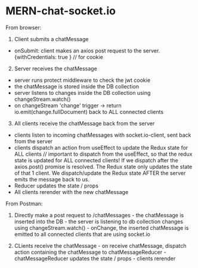 # MERN-chat-socket.io

From browser:

1) Client submits a chatMessage
  - onSubmit: client makes an axios post request to the server. {withCredentials: true } // for cookie
  
2) Server receives the chatMessage
  - server runs protect middleware to check the jwt cookie
  - the chatMessage is stored inside the DB collection
  - server listens to changes inside the DB collection using changeStream.watch()
  - on changeStream 'change' trigger -> return io.emit(change.fullDocument) back to ALL connected clients
  
3) All clients receive the chatMessage back from the server
  - clients listen to incoming chatMessages with socket.io-client, sent back from the server 
  - clients dispatch an action from useEffect to update the Redux state for ALL clients // important to dispatch from the useEffect, so that the redux state is updated for ALL connected clients! If we dispatch after the axios.post() promise is resolved. The Redux state only updates the state of that 1 client. We dispatch/update the Redux state AFTER the server emits the message back to us.
  - Reducer updates the state / props
  - All clients rerender with the new chatMessage
  
  From Postman:
  
  1) Directly make a post request to /chatMessages
    - the chatMessage is inserted into the DB
    - the server is listening to db collection changes using changeStream.watch()
    - onChange, the inserted chatMessage is emitted to all connected clients that are using socket.io
    
  2) CLients receive the chatMessage
    - on receive chatMessage, dispatch action containing the chatMessage to chatMessageReducer
    - chatMessageReducer updates the state / props
    - clients rerender
    
  

